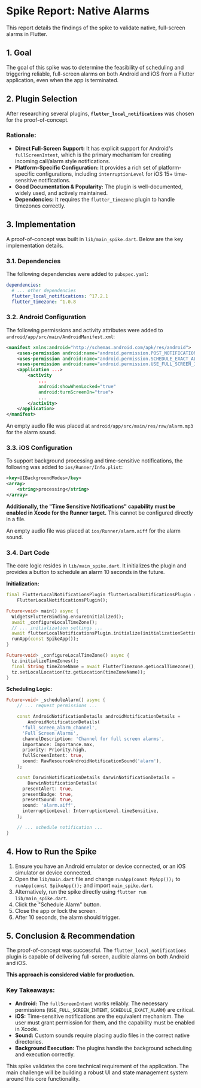 # Spike Report: Native Alarms

This report details the findings of the spike to validate native, full-screen alarms in Flutter.

## 1. Goal

The goal of this spike was to determine the feasibility of scheduling and triggering reliable, full-screen alarms on both Android and iOS from a Flutter application, even when the app is terminated.

## 2. Plugin Selection

After researching several plugins, **`flutter_local_notifications`** was chosen for the proof-of-concept.

### Rationale:

*   **Direct Full-Screen Support:** It has explicit support for Android's `fullScreenIntent`, which is the primary mechanism for creating incoming call/alarm style notifications.
*   **Platform-Specific Configuration:** It provides a rich set of platform-specific configurations, including `interruptionLevel` for iOS 15+ time-sensitive notifications.
*   **Good Documentation & Popularity:** The plugin is well-documented, widely used, and actively maintained.
*   **Dependencies:** It requires the `flutter_timezone` plugin to handle timezones correctly.

## 3. Implementation

A proof-of-concept was built in `lib/main_spike.dart`. Below are the key implementation details.

### 3.1. Dependencies

The following dependencies were added to `pubspec.yaml`:

```yaml
dependencies:
  # ... other dependencies
  flutter_local_notifications: ^17.2.1
  flutter_timezone: ^1.0.8
```

### 3.2. Android Configuration

The following permissions and activity attributes were added to `android/app/src/main/AndroidManifest.xml`:

```xml
<manifest xmlns:android="http://schemas.android.com/apk/res/android">
    <uses-permission android:name="android.permission.POST_NOTIFICATIONS"/>
    <uses-permission android:name="android.permission.SCHEDULE_EXACT_ALARM" />
    <uses-permission android:name="android.permission.USE_FULL_SCREEN_INTENT" />
    <application ...>
        <activity
            ...
            android:showWhenLocked="true"
            android:turnScreenOn="true">
            ...
        </activity>
    </application>
</manifest>
```

An empty audio file was placed at `android/app/src/main/res/raw/alarm.mp3` for the alarm sound.

### 3.3. iOS Configuration

To support background processing and time-sensitive notifications, the following was added to `ios/Runner/Info.plist`:

```xml
<key>UIBackgroundModes</key>
<array>
    <string>processing</string>
</array>
```

**Additionally, the "Time Sensitive Notifications" capability must be enabled in Xcode for the Runner target.** This cannot be configured directly in a file.

An empty audio file was placed at `ios/Runner/alarm.aiff` for the alarm sound.

### 3.4. Dart Code

The core logic resides in `lib/main_spike.dart`. It initializes the plugin and provides a button to schedule an alarm 10 seconds in the future.

**Initialization:**
```dart
final FlutterLocalNotificationsPlugin flutterLocalNotificationsPlugin =
    FlutterLocalNotificationsPlugin();

Future<void> main() async {
  WidgetsFlutterBinding.ensureInitialized();
  await _configureLocalTimeZone();
  // ... initialization settings ...
  await flutterLocalNotificationsPlugin.initialize(initializationSettings);
  runApp(const SpikeApp());
}

Future<void> _configureLocalTimeZone() async {
  tz.initializeTimeZones();
  final String timeZoneName = await FlutterTimezone.getLocalTimezone();
  tz.setLocalLocation(tz.getLocation(timeZoneName));
}
```

**Scheduling Logic:**
```dart
Future<void> _scheduleAlarm() async {
    // ... request permissions ...

    const AndroidNotificationDetails androidNotificationDetails =
        AndroidNotificationDetails(
      'full_screen_alarm_channel',
      'Full Screen Alarms',
      channelDescription: 'Channel for full screen alarms',
      importance: Importance.max,
      priority: Priority.high,
      fullScreenIntent: true,
      sound: RawResourceAndroidNotificationSound('alarm'),
    );

    const DarwinNotificationDetails darwinNotificationDetails =
        DarwinNotificationDetails(
      presentAlert: true,
      presentBadge: true,
      presentSound: true,
      sound: 'alarm.aiff',
      interruptionLevel: InterruptionLevel.timeSensitive,
    );

    // ... schedule notification ...
}
```

## 4. How to Run the Spike

1.  Ensure you have an Android emulator or device connected, or an iOS simulator or device connected.
2.  Open the `lib/main.dart` file and change `runApp(const MyApp());` to `runApp(const SpikeApp());` and import `main_spike.dart`.
3.  Alternatively, run the spike directly using `flutter run lib/main_spike.dart`.
4.  Click the "Schedule Alarm" button.
5.  Close the app or lock the screen.
6.  After 10 seconds, the alarm should trigger.

## 5. Conclusion & Recommendation

The proof-of-concept was successful. The `flutter_local_notifications` plugin is capable of delivering full-screen, audible alarms on both Android and iOS.

**This approach is considered viable for production.**

### Key Takeaways:

*   **Android:** The `fullScreenIntent` works reliably. The necessary permissions (`USE_FULL_SCREEN_INTENT`, `SCHEDULE_EXACT_ALARM`) are critical.
*   **iOS:** Time-sensitive notifications are the equivalent mechanism. The user must grant permission for them, and the capability must be enabled in Xcode.
*   **Sound:** Custom sounds require placing audio files in the correct native directories.
*   **Background Execution:** The plugins handle the background scheduling and execution correctly.

This spike validates the core technical requirement of the application. The main challenge will be building a robust UI and state management system around this core functionality.
